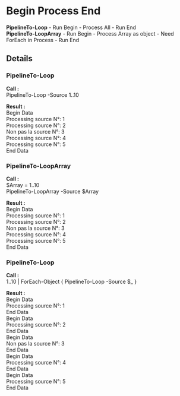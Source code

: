 # Begin Process End

**PipelineTo-Loop** - Run Begin - Process All - Run End  
**PipelineTo-LoopArray** - Run Begin - Process Array as object - Need ForEach in Process - Run End 




## Details 
### PipelineTo-Loop
**Call :**  
PipelineTo-Loop -Source 1..10  

**Result :**  
Begin Data  
Processing source N°: 1  
Processing source N°: 2  
Non pas la source N°: 3  
Processing source N°: 4  
Processing source N°: 5  
End Data  



### PipelineTo-LoopArray
**Call :**  
$Array = 1..10  
PipelineTo-LoopArray -Source $Array  

**Result :**  
Begin Data    
Processing source N°: 1    
Processing source N°: 2    
Non pas la source N°: 3  
Processing source N°: 4   
Processing source N°: 5  
End Data  


### PipelineTo-Loop  
**Call :**  
 1..10 | ForEach-Object { PipelineTo-Loop -Source $_ }  

**Result :**  
Begin Data  
Processing source N°: 1  
End Data  
Begin Data  
Processing source N°: 2  
End Data  
Begin Data  
Non pas la source N°: 3  
End Data  
Begin Data  
Processing source N°: 4  
End Data  
Begin Data  
Processing source N°: 5  
End Data  
